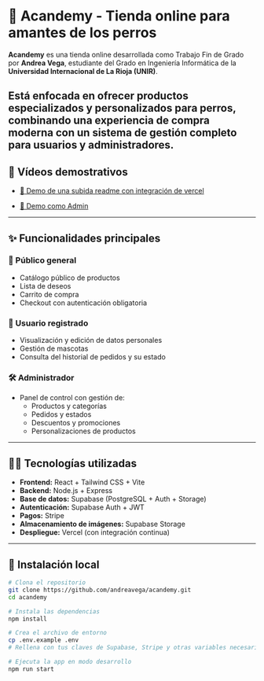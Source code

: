 # 🐾 Acandemy - Tienda online para amantes de los perros

**Acandemy** es una tienda online desarrollada como Trabajo Fin de Grado por **Andrea Vega**, estudiante del Grado en Ingeniería Informática de la **Universidad Internacional de La Rioja (UNIR)**.

Está enfocada en ofrecer productos especializados y personalizados para perros, combinando una experiencia de compra moderna con un sistema de gestión completo para usuarios y administradores.
---
## 🎥 Vídeos demostrativos

- [🔗 Demo de una subida readme con integración de vercel](https://www.youtube.com/watch?v=dQw4w9WgXcQ)

- [🔗 Demo como Admin](https://www.youtube.com/watch?v=TI-m58GOX4g)

---

## ✨ Funcionalidades principales

### 🛒 Público general

- Catálogo público de productos
- Lista de deseos
- Carrito de compra
- Checkout con autenticación obligatoria

### 👤 Usuario registrado

- Visualización y edición de datos personales
- Gestión de mascotas
- Consulta del historial de pedidos y su estado

### 🛠️ Administrador

- Panel de control con gestión de:
  - Productos y categorías
  - Pedidos y estados
  - Descuentos y promociones
  - Personalizaciones de productos

---

## 🧑‍💻 Tecnologías utilizadas

- **Frontend:** React + Tailwind CSS + Vite
- **Backend:** Node.js + Express
- **Base de datos:** Supabase (PostgreSQL + Auth + Storage)
- **Autenticación:** Supabase Auth + JWT
- **Pagos:** Stripe
- **Almacenamiento de imágenes:** Supabase Storage
- **Despliegue:** Vercel (con integración continua)

---

## 🚀 Instalación local

```bash
# Clona el repositorio
git clone https://github.com/andreavega/acandemy.git
cd acandemy

# Instala las dependencias
npm install

# Crea el archivo de entorno
cp .env.example .env
# Rellena con tus claves de Supabase, Stripe y otras variables necesarias

# Ejecuta la app en modo desarrollo
npm run start
```
